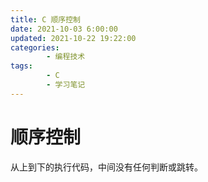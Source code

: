 ```yaml
---
title: C 顺序控制
date: 2021-10-03 6:00:00
updated: 2021-10-22 19:22:00
categories:
        - 编程技术
tags:
        - C
        - 学习笔记
---
```


# 顺序控制

从上到下的执行代码，中间没有任何判断或跳转。

